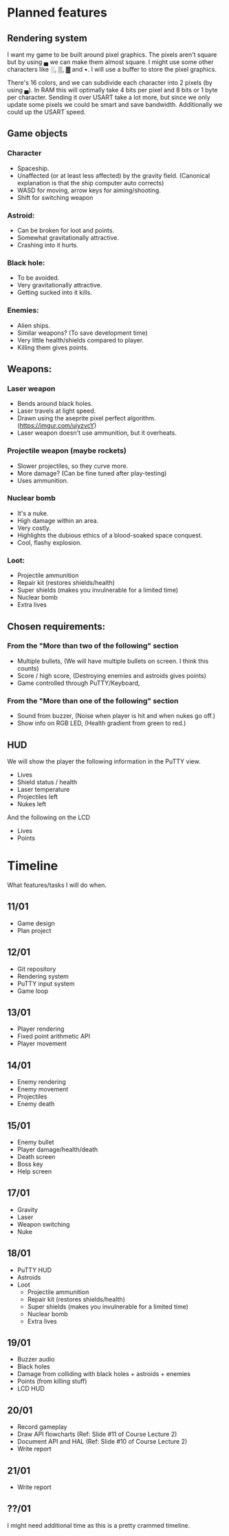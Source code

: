 # Planned features
## Rendering system
I want my game to be built around pixel graphics. The pixels aren't square but by using ▄ we can make them almost square. I might use some other characters like ░, ▒, ▓ and •. I will use a buffer to store the pixel graphics.

There's 16 colors, and we can subdivide each character into 2 pixels (by using ▄). In RAM this will optimally take 4 bits per pixel and 8 bits or 1 byte per character. Sending it over USART take a lot more, but since we only update some pixels we could be smart and save bandwidth. Additionally we could up the USART speed.

## Game objects
### Character
- Spaceship.
- Unaffected (or at least less affected) by the gravity field. (Canonical explanation is that the ship computer auto corrects)
- WASD for moving, arrow keys for aiming/shooting.
- Shift for switching weapon

### Astroid:
- Can be broken for loot and points.
- Somewhat gravitationally attractive.
- Crashing into it hurts.

### Black hole:
- To be avoided.
- Very gravitationally attractive.
- Getting sucked into it kills.

### Enemies:
- Alien ships.
- Similar weapons? (To save development time)
- Very little health/shields compared to player.
- Killing them gives points.

## Weapons:
### Laser weapon
- Bends around black holes.
- Laser travels at light speed.
- Drawn using the aseprite pixel perfect algorithm. (https://imgur.com/uiyzvcY)
- Laser weapon doesn't use ammunition, but it overheats.

### Projectile weapon (maybe rockets)
- Slower projectiles, so they curve more.
- More damage? (Can be fine tuned after play-testing)
- Uses ammunition.

### Nuclear bomb
- It's a nuke.
- High damage within an area.
- Very costly.
- Highlights the dubious ethics of a blood-soaked space conquest.
- Cool, flashy explosion.

### Loot:
- Projectile ammunition
- Repair kit (restores shields/health)
- Super shields (makes you invulnerable for a limited time)
- Nuclear bomb
- Extra lives


## Chosen requirements:
### From the "More than two of the following" section
- Multiple bullets,   (We will have multiple bullets on screen. I think this counts)
- Score / high score, (Destroying enemies and astroids gives points)
- Game controlled through PuTTY/Keyboard,

### From the "More than one of the following" section
- Sound from buzzer, (Noise when player is hit and when nukes go off.)
- Show info on RGB LED, (Health gradient from green to red.)

## HUD
We will show the player the following information in the PuTTY view.
- Lives
- Shield status / health
- Laser temperature
- Projectiles left
- Nukes left

And the following on the LCD
- Lives
- Points


# Timeline
What features/tasks I will do when.

## 11/01
- Game design
- Plan project

## 12/01
- Git repository
- Rendering system
- PuTTY input system
- Game loop

## 13/01
- Player rendering
- Fixed point arithmetic API
- Player movement

## 14/01
- Enemy rendering
- Enemy movement
- Projectiles
- Enemy death

## 15/01
- Enemy bullet
- Player damage/health/death
- Death screen
- Boss key
- Help screen

## 17/01
- Gravity
- Laser
- Weapon switching
- Nuke

## 18/01
- PuTTY HUD
- Astroids
- Loot
  - Projectile ammunition
  - Repair kit (restores shields/health)
  - Super shields (makes you invulnerable for a limited time)
  - Nuclear bomb
  - Extra lives

## 19/01
- Buzzer audio
- Black holes
- Damage from colliding with black holes + astroids + enemies
- Points (from killing stuff)
- LCD HUD

## 20/01
- Record gameplay
- Draw API flowcharts (Ref: Slide #11 of Course Lecture 2)
- Document API and HAL (Ref: Slide #10 of Course Lecture 2)
- Write report

## 21/01
- Write report

## ??/01
I might need additional time as this is a pretty crammed timeline.
